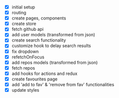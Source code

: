 - [x] initial setup
- [x] routing
- [x] create pages, components
- [x] create store
- [x] fetch github api
- [x] add user models (transformed from json)
- [x] create search functionality
- [x] customize hook to delay search results
- [x] fix dropdown
- [x] refetchOnFocus
- [x] add repos models (transformed from json)
- [x] fetch repos
- [x] add hooks for actions and redux
- [x] create favourites page
- [x] add 'add to fav' & 'remove from fav' functionalities
- [x] update styles